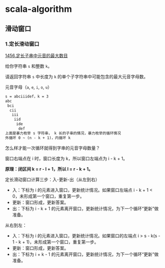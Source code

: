 # scala-algorithm

## 滑动窗口

### 1.定长滑动窗口

[1456.定长子串中元音的最大数目](https://leetcode.cn/problems/maximum-number-of-vowels-in-a-substring-of-given-length/description/)

给你字符串 `s` 和整数 `k`。

请返回字符串 `s` 中长度为 `k` 的单个子字符串中可能包含的最大元音字母数。

元音字母（`a`, `e`, `i`, `o`, `u`）

~~~md
s = abciiidef，k = 3
abc
 bci
  cii
   iii
    iid
	 ide
	  def
上面是暴力枚举 s 字符串， k 长的子串的情况，暴力枚举的循环情况
外循环 0 ~ (n - k + 1)，内循环 k
~~~

怎么样才能一次循环就得到字串的元音字母数量？

窗口右端点在 i 时，窗口长度为 k，所以窗口左端点为 i - k + 1。

**原理：闭区间 k = r - l + 1，所以 l = r - k + 1。**

定长滑动窗口计算三步：入-更新-出（从左到右）

- 入：下标为 i 的元素进入窗口，更新统计情况。如果窗口左端点 i - k + 1 < 0，未形成第一个窗口，重复第一步。
- 更新：窗口形成，更新答案。
- 出：下标为 i - k + 1 的元素离开窗口，更新统计情况，为下一个循环“更新”做准备。

从右到左：

- 入：下标为 i 的元素进入窗口，更新统计情况。如果窗口的左端点 i > s - k(s - 1 - k + 1)，未形成第一个窗口，重复第一步。
- 更新：窗口形成，更新答案。
- 出：下标为 i + k - 1 的元素离开窗口，更新统计情况，为下一个循环“更新”做准备。

